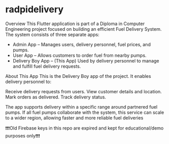 # radpidelivery

Overview
This Flutter application is part of a Diploma in Computer Engineering project focused on building an efficient Fuel Delivery System. The system consists of three separate apps:

* Admin App – Manages users, delivery personnel, fuel prices, and pumps.
* User App – Allows customers to order fuel from nearby pumps.
* Delivery Boy App – (This App) Used by delivery personnel to manage and fulfill fuel delivery requests.

About This App
This is the Delivery Boy app of the project. It enables delivery personnel to:

Receive delivery requests from users.
View customer details and location.
Mark orders as delivered.
Track delivery status.

The app supports delivery within a specific range around partnered fuel pumps. If all fuel pumps collaborate with the system, this service can scale to a wider region, allowing faster and more reliable fuel deliveries

❗❗❗Old Firebase keys in this repo are expired and kept for educational/demo purposes only❗❗❗

